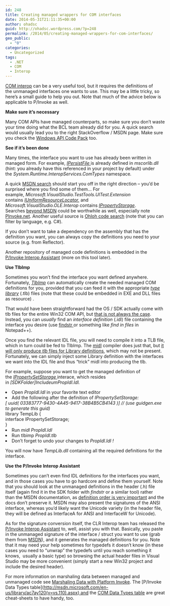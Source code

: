```yaml
---
id: 248
title: Creating managed wrappers for COM interfaces
date: 2014-05-31T21:11:35+00:00
author: ohadsc
guid: http://ohadsc.wordpress.com/?p=248
permalink: /2014/05/creating-managed-wrappers-for-com-interfaces/
geo_public:
  - "0"
categories:
  - Uncategorized
tags:
  - .NET
  - COM
  - Interop
---
```

<p style="text-align:left;">
  <a href="http://msdn.microsoft.com/en-us/library/aa645736(v=vs.71).aspx">COM interop</a> can be a very useful tool, but it requires the definitions of the unmanaged interfaces one wants to use. This may be a little tricky, so here&#8217;s a small guide to help you out. Note that much of the advice below is applicable to P/Invoke as well.
</p>

<p style="text-align:left;">
  <strong>Make sure it&#8217;s necessary</strong>
</p>

<p style="text-align:left;">
  Many COM APIs have managed counterparts, so make sure you don&#8217;t waste your time doing what the BCL team already did for you. A quick search would usually lead you to the right StackOverflow / MSDN page. Make sure you check the <a href="http://ohadsc.wordpress.com/2014/06/13/the-windows-api-code-pack-the-case-of-the-missing-samples/">Windows API Code Pack</a> too.
</p>

<p style="text-align:left;">
  <strong>See if it&#8217;s been done</strong>
</p>

<p style="direction:ltr;text-align:left;">
  Many times, the interface you want to use has already been written in managed form. For example, <a href="http://msdn.microsoft.com/en-us/library/system.runtime.interopservices.comtypes.ipersistfile(v=vs.110).aspx"><em>IPersistFile </em></a>is already defined in <em>mscorlib.dll</em> (hint: you already have this referenced in your project by default) under the <em>System.Runtime.InteropServices.ComTypes </em>namespace<em>. </em>
</p>

<p style="direction:ltr;text-align:left;">
  A quick <a href="https://www.google.com/search?q=site:msdn.microsoft.com+IUniformResourceLocator#q=site%3Amsdn.microsoft.com+intitle%3A%22IPersistFile+interface%22">MSDN search</a> should start you off in the right direction &#8211; you&#8217;d be surprised where you find some of them&#8230; For example, <em>Microsoft.VisualStudio.TestTools.UITest.Extension </em>contains <em><a href="http://msdn.microsoft.com/en-us/library/microsoft.visualstudio.testtools.uitest.extension.iuniformresourcelocator.aspx">IUniformResourceLocator</a><a href="http://msdn.microsoft.com/en-us/library/microsoft.visualstudio.testtools.uitest.extension.iuniformresourcelocator.aspx">,</a> </em>and <em>Microsoft.VisualStudio.OLE.Interop</em> contains <em><a href="http://msdn.microsoft.com/en-us/library/microsoft.visualstudio.ole.interop.ipropertystorage.aspx">IPropertyStorage</a></em>. Searches <a href="http://stackoverflow.com/questions/16798407/windows-structured-storage-32-bit-vs-64-bit-com-interop#comment36935736_16798407">beyond MSDN</a> could be worthwhile as well, especially note <a href="http://www.pinvoke.net/">PInvoke.net</a>. Another useful source is <a href="http://code.ohloh.net/">Ohloh code search</a> (note that you can filter by language, e.g. C#).
</p>

<p style="direction:ltr;text-align:left;">
  If you don&#8217;t want to take a dependency on the assembly that has the definition you want, you can always copy the definitions you need to your source (e.g. from Reflector).
</p>

<p style="direction:ltr;text-align:left;">
  Another repository of managed code definitions is embedded in the <a href="http://clrinterop.codeplex.com/releases/view/14120">P/Invoke Interop Assistant</a> (more on this tool later).
</p>

<p style="direction:ltr;text-align:left;">
  <strong>Use TlbImp</strong>
</p>

<p style="direction:ltr;text-align:left;">
  Sometimes you won&#8217;t find the interface you want defined anywhere. Fortunately,<em> <a href="http://msdn.microsoft.com/en-us/library/tt0cf3sx(v=vs.110).aspx">TlbImp</a> </em>can automatically create the needed managed COM definitions for you, provided that you can feed it with the appropriate <em><a href="http://msdn.microsoft.com/en-us/library/windows/desktop/aa366757(v=vs.85).aspx">type library</a></em> (.tlb) files (note that these could be embedded in EXE and DLL files as resource) .
</p>

<p style="direction:ltr;text-align:left;">
  That would have been straightforward had the OS / SDK actually come with tlb files for the entire Win32 COM API, but <a href="http://stackoverflow.com/questions/24034316/given-a-win32-com-interface-locate-its-typelib">that is not always the case</a>. Instead, you can <em>usually</em> find an <em>interface definition</em> (.idl) file containing the interface you desire (use <a href="http://technet.microsoft.com/en-us/library/bb490907.aspx">findstr </a>or something like <em>find in files</em> in Notepad++).
</p>

<p style="direction:ltr;text-align:left;">
  Once you find the relevant IDL file, you will need to compile it into a TLB file, which in turn could be fed to TlbImp. The <a href="http://msdn.microsoft.com/en-us/library/windows/desktop/aa367300(v=vs.85).aspx">midl</a> compiler does just that, but <a href="http://msdn.microsoft.com/en-us/library/cwhhsx92(v=vs.110).aspx">it will only produce <em>tlb</em> files for Library definitions</a>, which may not be present. Fortunately, we can simply inject some Library definition with the interfaces we want into the IDL file and thus &#8220;trick&#8221; midl into producing the tlb.
</p>

<p style="direction:ltr;text-align:left;">
  For example, suppose you want to get the managed definition of the <a href="http://msdn.microsoft.com/en-us/library/windows/desktop/aa379840(v=vs.85).aspx"><em>IPropertySetStorage </em></a>interace, which resides in <em>[SDKFolder]IncludeumPropIdl.Idl. </em>
</p>

<li style="text-align:left;">
  Open <em>PropIdl.Idl </em>in your favorite text editor
</li>
<li style="text-align:left;">
  Add the following after the definition of <em>IPropertySetStorage:<br /> [ uuid( 03383777-9430-4A45-9417-38B4B5CB4143 )] // (use guidgen.exe to generate this guid)<br /> </em>library TempLib {<br /> interface IPropertySetStorage;<br /> }
</li>
<li style="text-align:left;">
  Run <em>midl <em>PropIdl.Idl</em></em>
</li>
<li style="text-align:left;">
  Run tlbimp <em><em>PropIdl.tlb</em></em>
</li>
<li style="text-align:left;">
  Don&#8217;t forget to undo your changes to <em><em>PropIdl.Idl !</em></em>
</li>

You will now have _TempLib.dll_ containing all the required definitions for the interface.

**Use the P/Invoke Interop Assistant**

Sometimes you can&#8217;t even find IDL definitions for the interfaces you want, and in those cases you have to go hardcore and define them yourself. Note that you should look at the unmanaged definitions in the header (.h) file itself (again find it in the SDK folder with _findstr_ or a similar tool) rather than the MSDN documentation, as [definition order is very important](http://stackoverflow.com/questions/23974617/reordering-methods-in-comimport-interfaces-throws-comexception-0x80041001) and the docs don&#8217;t preserve it. MSDN may also present the signatures of the ANSI interface, whereas you&#8217;d likely want the Unicode variety (in the header file, they will be defined as InterfaceA for ANSI and InterfaceW for Unicode).

As for the signature conversion itself, the CLR Interop team has released the [P/Invoke Interop Assistant](http://clrinterop.codeplex.com/releases/view/14120) to, well, assist you with that. Basically, you paste in the unmanaged signature of the interface / struct you want to use (grab them from [MSDN](http://msdn.microsoft.com/en-us/library/windows/desktop/aa379965(v=vs.85).aspx)), and it generates the managed definitions for you. Note that it may need your help sometimes for typedefs it doesn&#8217;t know (in these cases you need to &#8220;unwrap&#8221; the typedefs until you reach something it knows,  usually a basic type) so browsing the actual header files in Visual Studio may be more convenient (simply start a new Win32 project and include the desired header).

For more information on marshaling data between managed and unmanaged code see [Marshaling Data with Platform Invoke](http://msdn.microsoft.com/en-us/library/fzhhdwae(v=vs.110).aspx). The [P/Invoke Data Types table](http://msdn.microsoft.com/en-us/library/ac7ay120(v=vs.110).aspx) and the [COM Data Types table](http://msdn.microsoft.com/en-us/library/sak564ww(v=vs.110).aspx) are great cheat-sheets to have handy, too.